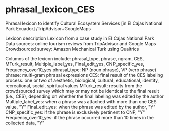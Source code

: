 # phrasal_lexicon_CES
Phrasal lexicon to identify Cultural Ecosystem Services [in El Cajas National Park Ecuador] /TripAdvisor+GoogleMaps


Lexicon description
Lexicon from a case study in El Cajas National Park 
Data sources: online tourism reviews from TripAdvisor and Google Maps
Crowdsourced survey: Amazon Mechanical Turk using Qualtrics 

Columns of the lexicon include: phrasal_type, phrase, ngram, CES, MTurk_result, Multiple_label_yes, Final_edit_yes, CNP_specific_yes, Frequency_over10_yes
phrasal_type: NP (noun phrase), VP (verb phrase)
phrase: multi-gram phrasal expressions 
CES: final result of the CES labeling process. one or two of aesthetic, biological, cultural, educational, identity, recreational, social, spiritual values
MTurk_result: results from the crowdsourced survey which may or may not be identical to the final result (i.e., CES), depending on whether the final labeling was edited by the author
Multiple_label_yes: when a phrase was attached with more than one CES value, "Y"
Final_edit_yes: when the phrase was edited by the author, "Y"
CNP_specific_yes: if the phrase is exclusively pertinent to CNP, "Y"
Frequency_over10_yes: if the phrase occurred more than 10 times in the collected data, "Y"
